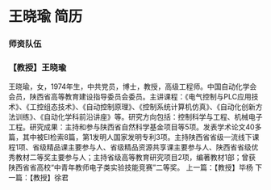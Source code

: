 # 王晓瑜 简历

### 师资队伍

### 【教授】王晓瑜
王晓瑜，女，1974年生，中共党员，博士，教授，高级工程师。中国自动化学会会员，陕西省高等教育建设指导委员会委员。主讲课程：《电气控制与PLC应用技术》、《工控组态技术》、《自动控制原理》、《控制系统计算机仿真》、《自动化创新方法训练》、《自动化学科前沿讲座》等。研究方向包括：控制科学与工程、机械电子工程。研究成果：主持和参与陕西省自然科学基金项目等5项。发表学术论文40多篇，其中被EI检索8篇，第1发明人国家发明专利3项。主持陕西省省级一流线下课程1项、省级精品课主要参与人、省级精品资源共享课主要参与人、陕西省省级优秀教材二等奖主要参与人；主持省级高等教育研究项目2项，编著教材1部；曾获陕西省省高校“中青年教师电子类实验技能竞赛”二等奖。
上一篇：【教授】毕杨
下一篇：【教授】徐君

